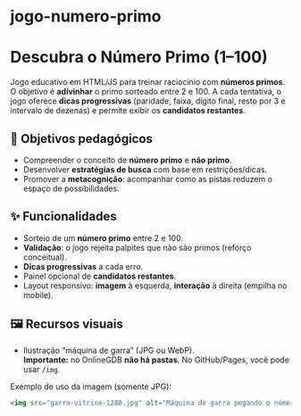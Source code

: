 # jogo-numero-primo
# Descubra o Número Primo (1–100)

Jogo educativo em HTML/JS para treinar raciocínio com **números primos**.  
O objetivo é **adivinhar** o primo sorteado entre 2 e 100. A cada tentativa, o jogo oferece **dicas progressivas** (paridade, faixa, dígito final, resto por 3 e intervalo de dezenas) e permite exibir os **candidatos restantes**.

## 🎯 Objetivos pedagógicos
- Compreender o conceito de **número primo** e **não primo**.
- Desenvolver **estratégias de busca** com base em restrições/dicas.
- Promover a **metacognição**: acompanhar como as pistas reduzem o espaço de possibilidades.

## ✨ Funcionalidades
- Sorteio de um **número primo** entre 2 e 100.
- **Validação**: o jogo rejeita palpites que não são primos (reforço conceitual).
- **Dicas progressivas** a cada erro.
- Painel opcional de **candidatos restantes**.
- Layout responsivo: **imagem** à esquerda, **interação** à direita (empilha no mobile).

## 🖼️ Recursos visuais
- Ilustração “máquina de garra” (JPG ou WebP).  
  **Importante:** no OnlineGDB **não há pastas**. No GitHub/Pages, você pode usar `/img`.

Exemplo de uso da imagem (somente JPG):
```html
<img src="garra-vitrine-1280.jpg" alt="Máquina de garra pegando o número 7 de pelúcia">
